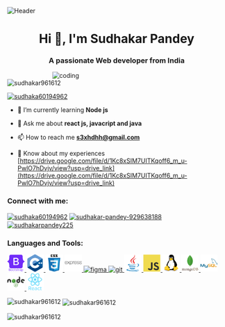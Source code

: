 ![Header](https://raw.githubusercontent.com/leviarista/github-profile-header-generator/main/social/examples/example-3.png)
<h1 align="center">Hi 👋, I'm Sudhakar Pandey</h1>
<h3 align="center">A passionate Web developer from India</h3>
<img align="right" alt="coding" width="400" src="https://media1.giphy.com/media/HscDLzkO8EOTmgkhQP/giphy.webp?cid=790b7611rt7trwajqidhu5nqs6edxs6payt8wce9iloxa09p&ep=v1_gifs_search&rid=giphy.webp&ct=g">

<p align="left"> <img src="https://komarev.com/ghpvc/?username=sudhakar961612&label=Profile%20views&color=0e75b6&style=flat" alt="sudhakar961612" /> </p>

<p align="left"> <a href="https://twitter.com/sudhaka60194962" target="blank"><img src="https://img.shields.io/twitter/follow/sudhaka60194962?logo=twitter&style=for-the-badge" alt="sudhaka60194962" /></a> </p>

- 🌱 I’m currently learning **Node js**

- 💬 Ask me about **react js, javacript and java**

- 📫 How to reach me **s3xhdhh@gmail.com**

- 📄 Know about my experiences [https://drive.google.com/file/d/1Kc8xSIM7UITKqoff6_m_u-PwlO7hDvjv/view?usp=drive_link](https://drive.google.com/file/d/1Kc8xSIM7UITKqoff6_m_u-PwlO7hDvjv/view?usp=drive_link)

<h3 align="left">Connect with me:</h3>
<p align="left">
<a href="https://twitter.com/sudhaka60194962" target="blank"><img align="center" src="https://raw.githubusercontent.com/rahuldkjain/github-profile-readme-generator/master/src/images/icons/Social/twitter.svg" alt="sudhaka60194962" height="30" width="40" /></a>
<a href="https://linkedin.com/in/sudhakar-pandey-929638188" target="blank"><img align="center" src="https://raw.githubusercontent.com/rahuldkjain/github-profile-readme-generator/master/src/images/icons/Social/linked-in-alt.svg" alt="sudhakar-pandey-929638188" height="30" width="40" /></a>
<a href="https://instagram.com/sudhakarpandey225" target="blank"><img align="center" src="https://raw.githubusercontent.com/rahuldkjain/github-profile-readme-generator/master/src/images/icons/Social/instagram.svg" alt="sudhakarpandey225" height="30" width="40" /></a>
</p>

<h3 align="left">Languages and Tools:</h3>
<p align="left"> <a href="https://getbootstrap.com" target="_blank" rel="noreferrer"> <img src="https://raw.githubusercontent.com/devicons/devicon/master/icons/bootstrap/bootstrap-plain-wordmark.svg" alt="bootstrap" width="40" height="40"/> </a> <a href="https://www.w3schools.com/cpp/" target="_blank" rel="noreferrer"> <img src="https://raw.githubusercontent.com/devicons/devicon/master/icons/cplusplus/cplusplus-original.svg" alt="cplusplus" width="40" height="40"/> </a> <a href="https://www.w3schools.com/css/" target="_blank" rel="noreferrer"> <img src="https://raw.githubusercontent.com/devicons/devicon/master/icons/css3/css3-original-wordmark.svg" alt="css3" width="40" height="40"/> </a> <a href="https://expressjs.com" target="_blank" rel="noreferrer"> <img src="https://raw.githubusercontent.com/devicons/devicon/master/icons/express/express-original-wordmark.svg" alt="express" width="40" height="40"/> </a> <a href="https://www.figma.com/" target="_blank" rel="noreferrer"> <img src="https://www.vectorlogo.zone/logos/figma/figma-icon.svg" alt="figma" width="40" height="40"/> </a> <a href="https://git-scm.com/" target="_blank" rel="noreferrer"> <img src="https://www.vectorlogo.zone/logos/git-scm/git-scm-icon.svg" alt="git" width="40" height="40"/> </a> <a href="https://www.java.com" target="_blank" rel="noreferrer"> <img src="https://raw.githubusercontent.com/devicons/devicon/master/icons/java/java-original.svg" alt="java" width="40" height="40"/> </a> <a href="https://developer.mozilla.org/en-US/docs/Web/JavaScript" target="_blank" rel="noreferrer"> <img src="https://raw.githubusercontent.com/devicons/devicon/master/icons/javascript/javascript-original.svg" alt="javascript" width="40" height="40"/> </a> <a href="https://www.linux.org/" target="_blank" rel="noreferrer"> <img src="https://raw.githubusercontent.com/devicons/devicon/master/icons/linux/linux-original.svg" alt="linux" width="40" height="40"/> </a> <a href="https://www.mongodb.com/" target="_blank" rel="noreferrer"> <img src="https://raw.githubusercontent.com/devicons/devicon/master/icons/mongodb/mongodb-original-wordmark.svg" alt="mongodb" width="40" height="40"/> </a> <a href="https://www.mysql.com/" target="_blank" rel="noreferrer"> <img src="https://raw.githubusercontent.com/devicons/devicon/master/icons/mysql/mysql-original-wordmark.svg" alt="mysql" width="40" height="40"/> </a> <a href="https://nodejs.org" target="_blank" rel="noreferrer"> <img src="https://raw.githubusercontent.com/devicons/devicon/master/icons/nodejs/nodejs-original-wordmark.svg" alt="nodejs" width="40" height="40"/> </a> <a href="https://reactjs.org/" target="_blank" rel="noreferrer"> <img src="https://raw.githubusercontent.com/devicons/devicon/master/icons/react/react-original-wordmark.svg" alt="react" width="40" height="40"/> </a> </p>

<p><img align="left" src="https://github-readme-stats.vercel.app/api/top-langs?username=sudhakar961612&show_icons=true&locale=en&layout=compact" alt="sudhakar961612" /></p>

<p>&nbsp;<img align="center" src="https://github-readme-stats.vercel.app/api?username=sudhakar961612&show_icons=true&locale=en" alt="sudhakar961612" /></p>

<p><img align="center" src="https://github-readme-streak-stats.herokuapp.com/?user=sudhakar961612&" alt="sudhakar961612" /></p>
